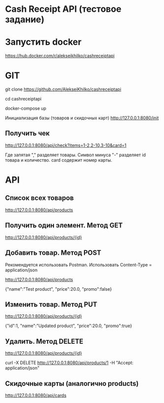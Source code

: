 # Cash Receipt API (тестовое задание)


# Запустить docker 

https://hub.docker.com/r/alekseikhilko/cashreceiptapi

# GIT
git clone https://github.com/AlekseiKhilko/cashreceiptapi

cd cashreceiptapi 

docker-compose up

 Инициализация базы (товаров и скидочных карт)
http://127.0.0.1:8080/init

## Получить чек

http://127.0.0.1:8080/api/check?items=1-2,2-10,3-10&card=1

Где запятая "," разделяет товары. Символ минуса "-" разделяет id товара и количество. card содержит номер карты.


# API

## Список всех товаров
http://127.0.0.1:8080/api/products

## Получить один элемент. Метод GET
http://127.0.0.1:8080/api/products/{id}

## Добавить товар. Метод POST 
Рекомендуется использовать Postman.
Использовать Content-Type = application/json

http://127.0.0.1:8080/api/products

{"name":"Test product", "price":20.0, "promo":false}

## Изменить товар. Метод PUT

http://127.0.0.1:8080/api/products/{id}

{"id":1, "name":"Updated product", "price":20.0, "promo":true}

## Удалить. Метод DELETE
http://127.0.0.1:8080/api/products/{id}

curl -X DELETE http://127.0.0.1:8080/api/products/1
-H "Accept: application/json"


## Скидочные карты (аналогично products)
http://127.0.0.1:8080/api/cards